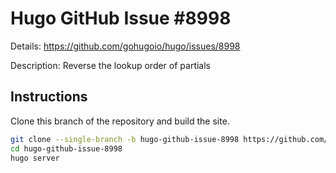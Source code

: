 # Hugo GitHub Issue #8998

Details: <https://github.com/gohugoio/hugo/issues/8998>

Description: Reverse the lookup order of partials

## Instructions

Clone this branch of the repository and build the site.

```bash
git clone --single-branch -b hugo-github-issue-8998 https://github.com/jmooring/hugo-testing hugo-github-issue-8998
cd hugo-github-issue-8998
hugo server
```
